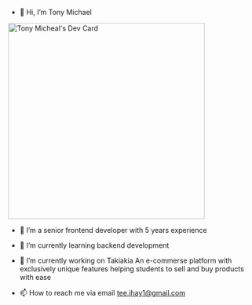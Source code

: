 - 👋 Hi, I’m Tony Michael

<a href="https://app.daily.dev/tonymike"><img src="https://github.com/tonymike/tonymike/master/devcard.svg" width="400" alt="Tony Micheal's Dev Card"/></a>

- 👀 I’m a senior frontend developer with 5 years experience

- 🌱 I’m currently learning backend development 

- 🔭 I’m currently working on Takiakia An e-commerse platform with exclusively unique features helping students to sell and buy products with ease

- 📫 How to reach me via email tee.jhay1@gmail.com

<!---
TonyMike/TonyMike is a ✨ special ✨ repository because its `README.md` (this file) appears on your GitHub profile.
You can click the Preview link to take a look at your changes.
--->
